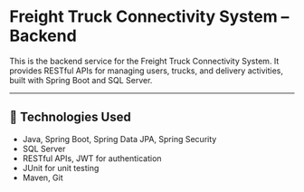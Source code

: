 # Freight Truck Connectivity System – Backend

This is the backend service for the Freight Truck Connectivity System. It provides RESTful APIs for managing users, trucks, and delivery activities, built with Spring Boot and SQL Server.

---

## 🔧 Technologies Used

- Java, Spring Boot, Spring Data JPA, Spring Security  
- SQL Server  
- RESTful APIs, JWT for authentication  
- JUnit for unit testing  
- Maven, Git

